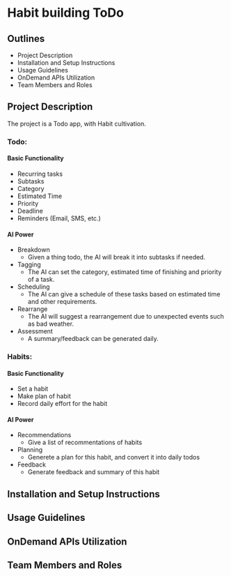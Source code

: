 # Habit building ToDo

## Outlines
- Project Description
- Installation and Setup Instructions
- Usage Guidelines
- OnDemand APIs Utilization
- Team Members and Roles

## Project Description

The project is a Todo app, with Habit cultivation.

### Todo:
#### Basic Functionality
  - Recurring tasks
  - Subtasks
  - Category
  - Estimated Time
  - Priority
  - Deadline
  - Reminders (Email, SMS, etc.)
#### AI Power
  - Breakdown
    - Given a thing todo, the AI will break it into subtasks if needed.
  - Tagging
    - The AI can set the category, estimated time of finishing and priority of a task.
  - Scheduling
    - The AI can give a schedule of these tasks based on estimated time and other requirements.
  - Rearrange
    - The AI will suggest a rearrangement due to unexpected events such as bad weather.
  - Assessment
    - A summary/feedback can be generated daily.

### Habits:
#### Basic Functionality
  - Set a habit
  - Make plan of habit
  - Record daily effort for the habit
#### AI Power
  - Recommendations
    - Give a list of recommentations of habits
  - Planning
    - Generete a plan for this habit, and convert it into daily todos
  - Feedback
    - Generate feedback and summary of this habit

## Installation and Setup Instructions

## Usage Guidelines

## OnDemand APIs Utilization

## Team Members and Roles
